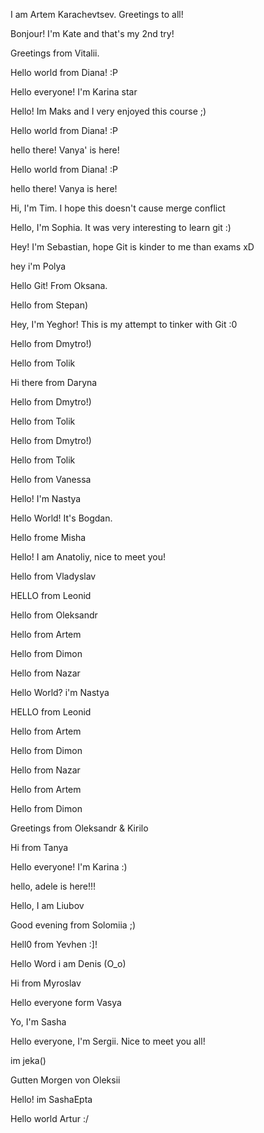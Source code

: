 I am Artem Karachevtsev. Greetings to all!



Bonjour! I'm Kate and that's my 2nd try!

Greetings from Vitalii.

Hello world from Diana! :P

Hello everyone! I'm Karina star

Hello! Im Maks and I very enjoyed this course ;)

Hello world from Diana! :P

hello there! Vanya' is here!



Hello world from Diana! :P

hello there! Vanya is here!



Hi, I'm Tim. I hope this doesn't cause merge conflict

Hello, I'm Sophia. It was very interesting to learn git :)

Hey! I'm Sebastian, hope Git is kinder to me than exams xD

hey i'm Polya

Hello Git! From Oksana.

Hello from Stepan)

Hey, I'm Yeghor! This is my attempt to tinker with Git :0



Hello from Dmytro!)

Hello from Tolik

Hi there from Daryna

Hello from Dmytro!)



Hello from Tolik



Hello from Dmytro!)

Hello from Tolik

Hello from Vanessa

Hello! I'm Nastya

Hello World! It's Bogdan.

Hello frome Misha

Hello! I am Anatoliy, nice to meet you!

Hello from Vladyslav

HELLO from Leonid

Hello from Oleksandr

Hello from Artem

Hello from Dimon

Hello from Nazar

Hello World? i'm Nastya

HELLO from Leonid

Hello from Artem

Hello from Dimon

Hello from Nazar

Hello from Artem

Hello from Dimon

Greetings from Oleksandr \& Kirilo

Hi from Tanya

Hello everyone! I'm Karina :)

hello, adele is here!!!

Hello, I am Liubov

Good evening from Solomiia ;)

Hell0 from Yevhen :]!

Hello Word i am Denis (O\_o)

Hi from Myroslav

Hello everyone form Vasya

Yo, I'm Sasha

Hello everyone, I'm Sergii. Nice to meet you all!

im jeka()

Gutten Morgen von Oleksii

Hello! im SashaEpta


Hello world Artur :/

